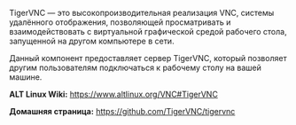 TigerVNC — это высокопроизводительная реализация VNC, системы удалённого отображения,
позволяющей просматривать и взаимодействовать с виртуальной графической средой рабочего стола, запущенной на другом компьютере в сети.

Данный компонент предоставляет сервер TigerVNC, который позволяет другим пользователям подключаться к рабочему столу на вашей машине.

**ALT Linux Wiki:** <https://www.altlinux.org/VNC#TigerVNC>

**Домашняя страница:** <https://github.com/TigerVNC/tigervnc>
